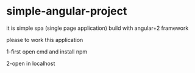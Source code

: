 # simple-angular-project
it is simple spa (single page application) build with angular+2 framework  

 please to work this application 
 
1-first open cmd and install npm 

2-open in localhost 
